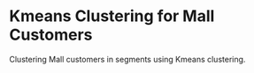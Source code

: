 # Kmeans Clustering for Mall Customers
Clustering Mall customers in segments using Kmeans clustering.
